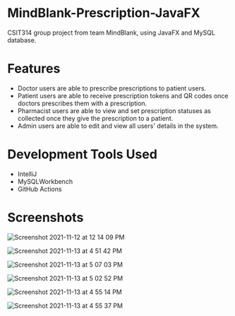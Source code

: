 # MindBlank-Prescription-JavaFX
CSIT314 group project from team MindBlank, using JavaFX and MySQL database.

# Features
- Doctor users are able to prescribe prescriptions to patient users.
- Patient users are able to receive prescription tokens and QR codes once doctors prescribes them with a prescription.
- Pharmacist users are able to view and set prescription statuses as collected once they give the prescription to a patient.
- Admin users are able to edit and view all users' details in the system.

# Development Tools Used
- IntelliJ
- MySQLWorkbench
- GitHub Actions

# Screenshots
![Screenshot 2021-11-12 at 12 14 09 PM](https://user-images.githubusercontent.com/49318134/141612848-0c4819f2-3f58-4d23-9104-2e9d2c1531bb.png)

![Screenshot 2021-11-13 at 4 51 42 PM](https://user-images.githubusercontent.com/49318134/141612894-a3975ed5-a6ee-411a-9a3f-5baa468ee926.png)

![Screenshot 2021-11-13 at 5 07 03 PM](https://user-images.githubusercontent.com/49318134/141613007-62e98258-2c80-4960-9327-72d7a3081347.png)

![Screenshot 2021-11-13 at 5 02 52 PM](https://user-images.githubusercontent.com/49318134/141612897-11d0c5ab-0d02-4526-9d19-1b728e4a8d4f.png)

![Screenshot 2021-11-13 at 4 55 14 PM](https://user-images.githubusercontent.com/49318134/141612908-231575b0-4d8d-4d8b-bbfe-7ac98e364050.png)

![Screenshot 2021-11-13 at 4 55 37 PM](https://user-images.githubusercontent.com/49318134/141612917-5c2fabff-ce62-4024-ac3a-5f9c0688d78d.png)
